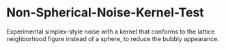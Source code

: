# Non-Spherical-Noise-Kernel-Test
Experimental simplex-style noise with a kernel that conforms to the lattice neighborhood figure instead of a sphere, to reduce the bubbly appearance.
